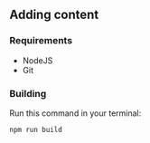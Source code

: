 ## Adding content
### Requirements
- NodeJS
- Git

### Building
Run this command in your terminal:
```bash
npm run build
```